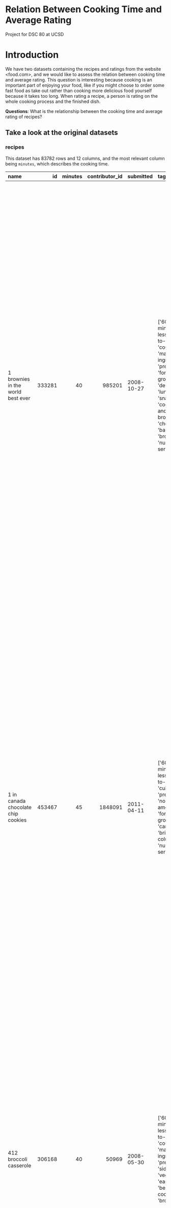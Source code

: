 # Relation Between Cooking Time and Average Rating
Project for DSC 80 at UCSD

# Introduction

We have two datasets containing the recipes and ratings from the website <food.com>, and we would like to assess the relation between cooking time and average rating. This question is interesting because cooking is an important part of enjoying your food, like if you might choose to order some fast food as take out rather than cooking more delicious food yourself because it takes too long. When rating a recipe, a person is rating on the whole cooking process and the finished dish. 

**Questions**: What is the relationship between the cooking time and average rating of recipes?


## Take a look at the original datasets

### recipes

This dataset has 83782 rows and 12 columns, and the most relevant column being `minutes`, which describes the cooking time.


| name                                 |     id |   minutes |   contributor_id | submitted   | tags                                                                                                                                                                                                                                                                                               | nutrition                                     |   n_steps | steps                                                                                                                                                                                                                                                                                                                                                                                                                                                                                                                                                                                                                                                                                                                                                                                                                                                                                                                                                                                                                                                                                                                                                                                                                                                                                                                                                                               | description                                                                                                                                                                                                                                                                                                                                                                       | ingredients                                                                                                                                                                                                                             |   n_ingredients |
|:-------------------------------------|-------:|----------:|-----------------:|:------------|:---------------------------------------------------------------------------------------------------------------------------------------------------------------------------------------------------------------------------------------------------------------------------------------------------|:----------------------------------------------|----------:|:------------------------------------------------------------------------------------------------------------------------------------------------------------------------------------------------------------------------------------------------------------------------------------------------------------------------------------------------------------------------------------------------------------------------------------------------------------------------------------------------------------------------------------------------------------------------------------------------------------------------------------------------------------------------------------------------------------------------------------------------------------------------------------------------------------------------------------------------------------------------------------------------------------------------------------------------------------------------------------------------------------------------------------------------------------------------------------------------------------------------------------------------------------------------------------------------------------------------------------------------------------------------------------------------------------------------------------------------------------------------------------|:----------------------------------------------------------------------------------------------------------------------------------------------------------------------------------------------------------------------------------------------------------------------------------------------------------------------------------------------------------------------------------|:----------------------------------------------------------------------------------------------------------------------------------------------------------------------------------------------------------------------------------------|----------------:|
| 1 brownies in the world    best ever | 333281 |        40 |           985201 | 2008-10-27  | ['60-minutes-or-less', 'time-to-make', 'course', 'main-ingredient', 'preparation', 'for-large-groups', 'desserts', 'lunch', 'snacks', 'cookies-and-brownies', 'chocolate', 'bar-cookies', 'brownies', 'number-of-servings']                                                                        | [138.4, 10.0, 50.0, 3.0, 3.0, 19.0, 6.0]      |        10 | ['heat the oven to 350f and arrange the rack in the middle', 'line an 8-by-8-inch glass baking dish with aluminum foil', 'combine chocolate and butter in a medium saucepan and cook over medium-low heat , stirring frequently , until evenly melted', 'remove from heat and let cool to room temperature', 'combine eggs , sugar , cocoa powder , vanilla extract , espresso , and salt in a large bowl and briefly stir until just evenly incorporated', 'add cooled chocolate and mix until uniform in color', 'add flour and stir until just incorporated', 'transfer batter to the prepared baking dish', 'bake until a tester inserted in the center of the brownies comes out clean , about 25 to 30 minutes', 'remove from the oven and cool completely before cutting']                                                                                                                                                                                                                                                                                                                                                                                                                                                                                                                                                                                                   | these are the most; chocolatey, moist, rich, dense, fudgy, delicious brownies that you'll ever make.....sereiously! there's no doubt that these will be your fav brownies ever for you can add things to them or make them plain.....either way they're pure heaven!                                                                                                              | ['bittersweet chocolate', 'unsalted butter', 'eggs', 'granulated sugar', 'unsweetened cocoa powder', 'vanilla extract', 'brewed espresso', 'kosher salt', 'all-purpose flour']                                                          |               9 |
| 1 in canada chocolate chip cookies   | 453467 |        45 |          1848091 | 2011-04-11  | ['60-minutes-or-less', 'time-to-make', 'cuisine', 'preparation', 'north-american', 'for-large-groups', 'canadian', 'british-columbian', 'number-of-servings']                                                                                                                                      | [595.1, 46.0, 211.0, 22.0, 13.0, 51.0, 26.0]  |        12 | ['pre-heat oven the 350 degrees f', 'in a mixing bowl , sift together the flours and baking powder', 'set aside', 'in another mixing bowl , blend together the sugars , margarine , and salt until light and fluffy', 'add the eggs , water , and vanilla to the margarine / sugar mixture and mix together until well combined', 'add in the flour mixture to the wet ingredients and blend until combined', 'scrape down the sides of the bowl and add the chocolate chips', 'mix until combined', 'scrape down the sides to the bowl again', 'using an ice cream scoop , scoop evenly rounded balls of dough and place of cookie sheet about 1 - 2 inches apart to allow for spreading during baking', 'bake for 10 - 15 minutes or until golden brown on the outside and soft & chewy in the center', 'serve hot and enjoy !']                                                                                                                                                                                                                                                                                                                                                                                                                                                                                                                                                  | this is the recipe that we use at my school cafeteria for chocolate chip cookies. they must be the best chocolate chip cookies i have ever had! if you don't have margarine or don't like it, then just use butter (softened) instead.                                                                                                                                            | ['white sugar', 'brown sugar', 'salt', 'margarine', 'eggs', 'vanilla', 'water', 'all-purpose flour', 'whole wheat flour', 'baking soda', 'chocolate chips']                                                                             |              11 |
| 412 broccoli casserole               | 306168 |        40 |            50969 | 2008-05-30  | ['60-minutes-or-less', 'time-to-make', 'course', 'main-ingredient', 'preparation', 'side-dishes', 'vegetables', 'easy', 'beginner-cook', 'broccoli']                                                                                                                                               | [194.8, 20.0, 6.0, 32.0, 22.0, 36.0, 3.0]     |         6 | ['preheat oven to 350 degrees', 'spray a 2 quart baking dish with cooking spray , set aside', 'in a large bowl mix together broccoli , soup , one cup of cheese , garlic powder , pepper , salt , milk , 1 cup of french onions , and soy sauce', 'pour into baking dish , sprinkle remaining cheese over top', 'bake for 25 minutes or until cheese is lightly browned', 'sprinkle with rest of french fried onions and bake until onions are browned and cheese is bubbly , about 10 more minutes']                                                                                                                                                                                                                                                                                                                                                                                                                                                                                                                                                                                                                                                                                                                                                                                                                                                                               | since there are already 411 recipes for broccoli casserole posted to "zaar" ,i decided to call this one  #412 broccoli casserole.i don't think there are any like this one in the database. i based this one on the famous "green bean casserole" from campbell's soup. but i think mine is better since i don't like cream of mushroom soup.submitted to "zaar" on may 28th,2008 | ['frozen broccoli cuts', 'cream of chicken soup', 'sharp cheddar cheese', 'garlic powder', 'ground black pepper', 'salt', 'milk', 'soy sauce', 'french-fried onions']                                                                   |               9 |
| millionaire pound cake               | 286009 |       120 |           461724 | 2008-02-12  | ['time-to-make', 'course', 'cuisine', 'preparation', 'occasion', 'north-american', 'desserts', 'american', 'southern-united-states', 'dinner-party', 'holiday-event', 'cakes', 'dietary', 'christmas', 'thanksgiving', 'low-sodium', 'low-in-something', 'taste-mood', 'sweet', '4-hours-or-less'] | [878.3, 63.0, 326.0, 13.0, 20.0, 123.0, 39.0] |         7 | ['freheat the oven to 300 degrees', 'grease a 10-inch tube pan with butter , dust the bottom and sides with flour , and set aside', 'in a large mixing bowl , cream the butter and sugar with an electric mixer and add the eggs one at a time , beating after each addition', 'alternately add the flour and milk , stirring till the batter is smooth', 'add the two extracts and stir till well blended', 'scrape the batter into the prepared pan and bake till a cake tester or knife blade inserted in the center comes out clean , about 1 1 / 2 hours', 'cool the cake in the pan on a rack for 5 minutes , then turn it out on the rack to cool completely']                                                                                                                                                                                                                                                                                                                                                                                                                                                                                                                                                                                                                                                                                                               | why a millionaire pound cake?  because it's super rich!  this scrumptious cake is the pride of an elderly belle from jackson, mississippi.  the recipe comes from "the glory of southern cooking" by james villas.                                                                                                                                                                | ['butter', 'sugar', 'eggs', 'all-purpose flour', 'whole milk', 'pure vanilla extract', 'almond extract']                                                                                                                                |               7 |
| 2000 meatloaf                        | 475785 |        90 |          2202916 | 2012-03-06  | ['time-to-make', 'course', 'main-ingredient', 'preparation', 'main-dish', 'potatoes', 'vegetables', '4-hours-or-less', 'meatloaf', 'simply-potatoes2']                                                                                                                                             | [267.0, 30.0, 12.0, 12.0, 29.0, 48.0, 2.0]    |        17 | ['pan fry bacon , and set aside on a paper towel to absorb excess grease', 'mince yellow onion , red bell pepper , and add to your mixing bowl', 'chop garlic and set aside', 'put 1tbsp olive oil into a saut pan , along with chopped garlic , teaspoons white pepper and a pinch of kosher salt', 'bring to a medium heat to sweat your garlic', 'preheat oven to 350f', 'coarsely chop your baby spinach add to your heated pan , stir frequently for approximately 5 min to wilt', 'add your spinach to the mixing bowl', 'chop your now cooled bacon , and add it to the mixing bowl', 'add your meatloaf mix to the bowl , with one egg and mix till thoroughly combined', 'add your goat cheese , one egg , 1 / 8 tsp white pepper and 1 / 8 tsp of kosher salt and mix till thoroughly combined', 'transfer to a 9x5 meatloaf pan , and cook for 60 min or until the internal temperature is at least 160f', 'let stand for 5min', 'melt 1tbsp unsalted butter into a frying pan , and cook up to three eggs at a time', 'crack each egg into a separate dish , in order to prevent egg shells from reaching the pan , then add salt and pepper to taste', 'wait until the egg whites are firm looking , but slightly runny on top before flipping your eggs', 'after flipping , wait 10~20 seconds before removing each egg and placing it over your slices of meatloaf'] | ready, set, cook! special edition contest entry: a mediterranean flavor inspired meatloaf dish. featuring: simply potatoes - shredded hash browns, egg, bacon, spinach, red bell pepper, and goat cheese.                                                                                                                                                                         | ['meatloaf mixture', 'unsmoked bacon', 'goat cheese', 'unsalted butter', 'eggs', 'baby spinach', 'yellow onion', 'red bell pepper', 'simply potatoes shredded hash browns', 'fresh garlic', 'kosher salt', 'white pepper', 'olive oil'] |              13 |


### ratings

A second dataset contains individual ratings, there are 731927 rows and 5, the most relevant column being `review`, which is the rating given to a recipe (up to 5 stars).

|    user_id |   recipe_id | date       |   rating | review                                                                                                                                                                                                                                                                                                                                                                                                                                                                                                                                                                                                                        |
|-----------:|------------:|:-----------|---------:|:------------------------------------------------------------------------------------------------------------------------------------------------------------------------------------------------------------------------------------------------------------------------------------------------------------------------------------------------------------------------------------------------------------------------------------------------------------------------------------------------------------------------------------------------------------------------------------------------------------------------------|
|    1293707 |       40893 | 2011-12-21 |        5 | So simple, so delicious! Great for chilly fall evening. Should have doubled it ;)<br/><br/>Second time around, forgot the remaining cumin. We usually love cumin, but didn't notice the missing 1/2 teaspoon!                                                                                                                                                                                                                                                                                                                                                                                                                 |
|     126440 |       85009 | 2010-02-27 |        5 | I made the Mexican topping and took it to bunko.  Everyone loved it.                                                                                                                                                                                                                                                                                                                                                                                                                                                                                                                                                          |
|      57222 |       85009 | 2011-10-01 |        5 | Made the cheddar bacon topping, adding a sprinkling of black pepper. Yum!                                                                                                                                                                                                                                                                                                                                                                                                                                                                                                                                                     |
|     124416 |      120345 | 2011-08-06 |        0 | Just an observation, so I will not rate.  I followed this procedure with strawberries instead of raspberries.  Perhaps this is the reason it did not work well.  Sorry to report that the strawberries I did in August were moldy in October.  They were stored in my downstairs fridge, which is very cold and infrequently opened.  Delicious and fresh-tasting prior to that, though.  So, keep a sharp eye on them.  Personally I would not keep them longer than a month.  This recipe also appears as #120345 posted in July 2009, which is when I tried it.  I also own the Edna Lewis cookbook in which this appears. |
| 2000192946 |      120345 | 2015-05-10 |        2 | This recipe was OVERLY too sweet.  I would start out with 1/3 or 1/4 cup of sugar and jsut add on from there.  Just 2 cups was way too much and I had to go back to the grocery store to buy more raspberries because it made so much mix.  Overall, I would but the long narrow box or raspberries.  Its a perfect fit for the recipe plus a little extra.  I was not impressed with this recipe.  It was exceptionally over-sweet.  If you make this simple recipe, MAKE SURE TO ADD LESS SUGAR!                                                                                                                            |


## Cleaning the datasets

First, we merge the two datasets together by their `recipe_id` and call it `data`.

If we look at this specific row:

```data[data['rating']==0].loc[11, 'review']```

We see that it gives a positive review: "We tried it last weekend and it the entire family loved it!  Spicy but not too spicy.  It is the best chili I&#039;ve ever tried.  Great Crock Pot recipe and the house smelled great while cooking!  Awesome!  In the process of cooking our second batch to take to a Halloween party tonight."

Thus from the example above, we can see that some people wrote positive reviews but gave a rating of 0. We can infer that the reviewer probably did not mean to rate the recipe a zero, and it is only shown as a zero perhaps because they forgot to give a number rating, so 0 should be replaced with `np.nan` and we can assess its missingness later.

After filling in all the 0 ratings with null values, we find the average rating per recipe as Series and add it to the dataset, and drop the duplicated `recipe_id` column and rename `id` and `avg_rating` columns. Below are the resulting columns and their datatypes. 

| column name    | datatype|
|:---------------|:--------|
| name           | object  |
| minutes        | int64   |
| contributor_id | int64   |
| submitted      | object  |
| tags           | object  |
| nutrition      | object  |
| n_steps        | int64   |
| steps          | object  |
| description    | object  |
| ingredients    | object  |
| n_ingredients  | int64   |
| user_id        | int64   |
| date           | object  |
| rating         | float64 |
| review         | object  |
| avg_rating     | float64 |

Certain columns such as `tags`, `nutrition`, `steps`, and `ingredients` look like lists but are actually string objects, so we'd like to turn them into lists. For the `nutrition` column in particular, all the lists have the same length and contains value in this order: `[calories (#), total fat (PDV), sugar (PDV), sodium (PDV), protein (PDV), saturated fat (PDV), and carbohydrates (PDV)]`. We would split them into individual numerical columns. The first five rows of the resulting cleaned dataset is as follows. 

| name                                 |   recipe_id |   minutes |   contributor_id | submitted   | tags                                                                                                                                                                                                                        |   calories (#) |   total fat (PDV) |   sugar (PDV) |   sodium (PDV) |   protein (PDV) |   saturated fat (PDV) |   carbohydrates (PDV) |   n_steps | steps                                                                                                                                                                                                                                                                                                                                                                                                                                                                                                                                                                                                                                                                                                                                                                                                                                            | description                                                                                                                                                                                                                                                                                                                                                                       |   user_id | date       |   rating | review                                                                                                                                                                                                                                                                                                                                           |   avg_rating |
|:-------------------------------------|------------:|----------:|-----------------:|:------------|:----------------------------------------------------------------------------------------------------------------------------------------------------------------------------------------------------------------------------|---------------:|------------------:|--------------:|---------------:|----------------:|----------------------:|----------------------:|----------:|:-------------------------------------------------------------------------------------------------------------------------------------------------------------------------------------------------------------------------------------------------------------------------------------------------------------------------------------------------------------------------------------------------------------------------------------------------------------------------------------------------------------------------------------------------------------------------------------------------------------------------------------------------------------------------------------------------------------------------------------------------------------------------------------------------------------------------------------------------|:----------------------------------------------------------------------------------------------------------------------------------------------------------------------------------------------------------------------------------------------------------------------------------------------------------------------------------------------------------------------------------|----------:|:-----------|---------:|:-------------------------------------------------------------------------------------------------------------------------------------------------------------------------------------------------------------------------------------------------------------------------------------------------------------------------------------------------|-------------:|
| 1 brownies in the world    best ever |      333281 |        40 |           985201 | 2008-10-27  | ['60-minutes-or-less', 'time-to-make', 'course', 'main-ingredient', 'preparation', 'for-large-groups', 'desserts', 'lunch', 'snacks', 'cookies-and-brownies', 'chocolate', 'bar-cookies', 'brownies', 'number-of-servings'] |          138.4 |                10 |            50 |              3 |               3 |                    19 |                     6 |        10 | ['heat the oven to 350f and arrange the rack in the middle', 'line an 8-by-8-inch glass baking dish with aluminum foil', 'combine chocolate and butter in a medium saucepan and cook over medium-low heat ', 'stirring frequently ', 'until evenly melted', 'remove from heat and let cool to room temperature', 'combine eggs ', 'sugar ', 'cocoa powder ', 'vanilla extract ', 'espresso ', 'and salt in a large bowl and briefly stir until just evenly incorporated', 'add cooled chocolate and mix until uniform in color', 'add flour and stir until just incorporated', 'transfer batter to the prepared baking dish', 'bake until a tester inserted in the center of the brownies comes out clean ', 'about 25 to 30 minutes', 'remove from the oven and cool completely before cutting']                                                | these are the most; chocolatey, moist, rich, dense, fudgy, delicious brownies that you'll ever make.....sereiously! there's no doubt that these will be your fav brownies ever for you can add things to them or make them plain.....either way they're pure heaven!                                                                                                              |    386585 | 2008-11-19 |        4 | These were pretty good, but took forever to bake.  I would send it ended up being almost an hour!  Even then, the brownies stuck to the foil, and were on the overly moist side and not easy to cut.  They did taste quite rich, though!  Made for My 3 Chefs.                                                                                   |            4 |
| 1 in canada chocolate chip cookies   |      453467 |        45 |          1848091 | 2011-04-11  | ['60-minutes-or-less', 'time-to-make', 'cuisine', 'preparation', 'north-american', 'for-large-groups', 'canadian', 'british-columbian', 'number-of-servings']                                                               |          595.1 |                46 |           211 |             22 |              13 |                    51 |                    26 |        12 | ['pre-heat oven the 350 degrees f', 'in a mixing bowl ', 'sift together the flours and baking powder', 'set aside', 'in another mixing bowl ', 'blend together the sugars ', 'margarine ', 'and salt until light and fluffy', 'add the eggs ', 'water ', 'and vanilla to the margarine / sugar mixture and mix together until well combined', 'add in the flour mixture to the wet ingredients and blend until combined', 'scrape down the sides of the bowl and add the chocolate chips', 'mix until combined', 'scrape down the sides to the bowl again', 'using an ice cream scoop ', 'scoop evenly rounded balls of dough and place of cookie sheet about 1 - 2 inches apart to allow for spreading during baking', 'bake for 10 - 15 minutes or until golden brown on the outside and soft & chewy in the center', 'serve hot and enjoy !'] | this is the recipe that we use at my school cafeteria for chocolate chip cookies. they must be the best chocolate chip cookies i have ever had! if you don't have margarine or don't like it, then just use butter (softened) instead.                                                                                                                                            |    424680 | 2012-01-26 |        5 | Originally I was gonna cut the recipe in half (just the 2 of us here), but then we had a park-wide yard sale, & I made the whole batch & used them as enticements for potential buyers ~ what the hey, a free cookie as delicious as these are, definitely works its magic! Will be making these again, for sure! Thanks for posting the recipe! |            5 |
| 412 broccoli casserole               |      306168 |        40 |            50969 | 2008-05-30  | ['60-minutes-or-less', 'time-to-make', 'course', 'main-ingredient', 'preparation', 'side-dishes', 'vegetables', 'easy', 'beginner-cook', 'broccoli']                                                                        |          194.8 |                20 |             6 |             32 |              22 |                    36 |                     3 |         6 | ['preheat oven to 350 degrees', 'spray a 2 quart baking dish with cooking spray ', 'set aside', 'in a large bowl mix together broccoli ', 'soup ', 'one cup of cheese ', 'garlic powder ', 'pepper ', 'salt ', 'milk ', '1 cup of french onions ', 'and soy sauce', 'pour into baking dish ', 'sprinkle remaining cheese over top', 'bake for 25 minutes or until cheese is lightly browned', 'sprinkle with rest of french fried onions and bake until onions are browned and cheese is bubbly ', 'about 10 more minutes']                                                                                                                                                                                                                                                                                                                      | since there are already 411 recipes for broccoli casserole posted to "zaar" ,i decided to call this one  #412 broccoli casserole.i don't think there are any like this one in the database. i based this one on the famous "green bean casserole" from campbell's soup. but i think mine is better since i don't like cream of mushroom soup.submitted to "zaar" on may 28th,2008 |     29782 | 2008-12-31 |        5 | This was one of the best broccoli casseroles that I have ever made.  I made my own chicken soup for this recipe. I was a bit worried about the tsp of soy sauce but it gave the casserole the best flavor. YUM!                                                                                                                                  |            5 |
|                                      |             |           |                  |             |                                                                                                                                                                                                                             |                |                   |               |                |                 |                       |                       |           |                                                                                                                                                                                                                                                                                                                                                                                                                                                                                                                                                                                                                                                                                                                                                                                                                                                  |                                                                                                                                                                                                                                                                                                                                                                                   |           |            |          | The photos you took (shapeweaver) inspired me to make this recipe and it actually does look just like them when it comes out of the oven.                                                                                                                                                                                                        |              |
|                                      |             |           |                  |             |                                                                                                                                                                                                                             |                |                   |               |                |                 |                       |                       |           |                                                                                                                                                                                                                                                                                                                                                                                                                                                                                                                                                                                                                                                                                                                                                                                                                                                  |                                                                                                                                                                                                                                                                                                                                                                                   |           |            |          | Thanks so much for sharing your recipe shapeweaver. It was wonderful!  Going into my family's favorite Zaar cookbook :)                                                                                                                                                                                                                          |              |
| 412 broccoli casserole               |      306168 |        40 |            50969 | 2008-05-30  | ['60-minutes-or-less', 'time-to-make', 'course', 'main-ingredient', 'preparation', 'side-dishes', 'vegetables', 'easy', 'beginner-cook', 'broccoli']                                                                        |          194.8 |                20 |             6 |             32 |              22 |                    36 |                     3 |         6 | ['preheat oven to 350 degrees', 'spray a 2 quart baking dish with cooking spray ', 'set aside', 'in a large bowl mix together broccoli ', 'soup ', 'one cup of cheese ', 'garlic powder ', 'pepper ', 'salt ', 'milk ', '1 cup of french onions ', 'and soy sauce', 'pour into baking dish ', 'sprinkle remaining cheese over top', 'bake for 25 minutes or until cheese is lightly browned', 'sprinkle with rest of french fried onions and bake until onions are browned and cheese is bubbly ', 'about 10 more minutes']                                                                                                                                                                                                                                                                                                                      | since there are already 411 recipes for broccoli casserole posted to "zaar" ,i decided to call this one  #412 broccoli casserole.i don't think there are any like this one in the database. i based this one on the famous "green bean casserole" from campbell's soup. but i think mine is better since i don't like cream of mushroom soup.submitted to "zaar" on may 28th,2008 |   1196280 | 2009-04-13 |        5 | I made this for my son's first birthday party this weekend. Our guests INHALED it! Everyone kept saying how delicious it was. I was I could have gotten to try it.                                                                                                                                                                               |            5 |
| 412 broccoli casserole               |      306168 |        40 |            50969 | 2008-05-30  | ['60-minutes-or-less', 'time-to-make', 'course', 'main-ingredient', 'preparation', 'side-dishes', 'vegetables', 'easy', 'beginner-cook', 'broccoli']                                                                        |          194.8 |                20 |             6 |             32 |              22 |                    36 |                     3 |         6 | ['preheat oven to 350 degrees', 'spray a 2 quart baking dish with cooking spray ', 'set aside', 'in a large bowl mix together broccoli ', 'soup ', 'one cup of cheese ', 'garlic powder ', 'pepper ', 'salt ', 'milk ', '1 cup of french onions ', 'and soy sauce', 'pour into baking dish ', 'sprinkle remaining cheese over top', 'bake for 25 minutes or until cheese is lightly browned', 'sprinkle with rest of french fried onions and bake until onions are browned and cheese is bubbly ', 'about 10 more minutes']                                                                                                                                                                                                                                                                                                                      | since there are already 411 recipes for broccoli casserole posted to "zaar" ,i decided to call this one  #412 broccoli casserole.i don't think there are any like this one in the database. i based this one on the famous "green bean casserole" from campbell's soup. but i think mine is better since i don't like cream of mushroom soup.submitted to "zaar" on may 28th,2008 |    768828 | 2013-08-02 |        5 | Loved this.  Be sure to completely thaw the broccoli.  I didn&#039;t and it didn&#039;t get done in time specified.  Just cooked it a little longer though and it was perfect.  Thanks Chef.                                                                                                                                                     |            5 |

And we convert the columns to the correct, desired datatypes. 

| column name         | datatype|
|:--------------------|:--------|
| name                | object  |
| recipe_id           | int64   |
| minutes             | int64   |
| contributor_id      | int64   |
| submitted           | object  |
| tags                | object  |
| calories (#)        | float64 |
| total fat (PDV)     | float64 |
| sugar (PDV)         | float64 |
| sodium (PDV)        | float64 |
| protein (PDV)       | float64 |
| saturated fat (PDV) | float64 |
| carbohydrates (PDV) | float64 |
| n_steps             | int64   |
| steps               | object  |
| description         | object  |
| user_id             | int64   |
| date                | object  |
| rating              | float64 |
| review              | object  |
| avg_rating          | float64 |


## Univariate Analysis

Looking at the summary of the numerical columns of `data`.

|       |   recipe_id |         minutes |   contributor_id |   calories (#) |   total fat (PDV) |   sugar (PDV) |   sodium (PDV) |   protein (PDV) |   saturated fat (PDV) |   carbohydrates (PDV) |      n_steps |          user_id |        rating |    avg_rating |
|:------|------------:|----------------:|-----------------:|---------------:|------------------:|--------------:|---------------:|----------------:|----------------------:|----------------------:|-------------:|-----------------:|--------------:|--------------:|
| count |    234428   | 234428          | 234428           |     234428     |       234428      |   234428      |    234428      |     234428      |           234428      |           234428      | 234428       | 234428           | 219393        | 231652        |
| mean  |    373164   |    106.79       |      1.23926e+07 |        419.527 |           31.9198 |       63.8405 |        29.2617 |         33.1743 |               39.4983 |               13.2516 |     10.0179  |      2.21549e+08 |      4.67987  |      4.67653  |
| std   |     67801.1 |   3285.98       |      1.48492e+08 |        583.224 |           55.3921 |      210.466  |       129.556  |         47.778  |               76.0076 |               25.7498 |      6.44227 |      6.19394e+08 |      0.710471 |      0.497757 |
| min   |    275022   |      0          |   1533           |          0     |            0      |        0      |         0      |          0      |                0      |                0      |      1       |   1535           |      1        |      1        |
| 25%   |    314272   |     20          | 216625           |        170.7   |            8      |        8      |         5      |          6      |                7      |                3      |      6       | 226372           |      5        |      4.5      |
| 50%   |    363144   |     35          | 447199           |        301.1   |           20      |       22      |        15      |         18      |               22      |                8      |      9       | 496538           |      5        |      4.86275  |
| 75%   |    424518   |     60          | 777453           |        491.1   |           39      |       58      |        33      |         50      |               49      |               15      |     13       |      1.29921e+06 |      5        |      5        |
| max   |    537716   |      1.0512e+06 |      2.00229e+09 |      45609     |         3464      |    30260      |     29338      |       4356      |             6875      |             3007      |    100       |      2.00237e+09 |      5        |      5        |


Since this is a merged dataset and some recipes have multiple reviews, we group the dataframe by `recipe_id` so each piece of information doesn't get counted multiple times. Below is the summary of the grouped dataframe, and we can see how the values are different, for example the mean of `minutes`.

|       |   recipe_id |        minutes |   contributor_id |   calories (#) |   total fat (PDV) |   sugar (PDV) |   sodium (PDV) |   protein (PDV) |   saturated fat (PDV) |   carbohydrates (PDV) |     n_steps |          user_id |       rating |   avg_rating |
|:------|------------:|---------------:|-----------------:|---------------:|------------------:|--------------:|---------------:|----------------:|----------------------:|----------------------:|------------:|-----------------:|-------------:|-------------:|
| count |     83781   | 83781          |  83781           |      83781     |        83781      |    83781      |     83781      |      83781      |            83781      |            83781      | 83781       |  83781           | 81173        | 81173        |
| mean  |    381431   |   115.032      |      1.5041e+07  |        429.922 |           32.6247 |       68.6651 |        28.9414 |         33.1326 |               40.2433 |               13.7868 |    10.1055  |      1.48078e+08 |     4.62536  |     4.62536  |
| std   |     68715.5 |  3990.9        |      1.65503e+08 |        636.63  |           60.1488 |      247.24   |       144.976  |         51.0328 |               80.9127 |               28.7629 |     6.39013 |      4.36213e+08 |     0.640763 |     0.640763 |
| min   |    275022   |     0          |   1533           |          0     |            0      |        0      |         0      |          0      |                0      |                0      |     1       |   1535           |     1        |     1        |
| 25%   |    321550   |    20          | 225426           |        171.3   |            8      |        9      |         5      |          6      |                6      |                4      |     6       | 297939           |     4.5      |     4.5      |
| 50%   |    374473   |    35          | 461283           |        305.4   |           20      |       23      |        14      |         18      |               21      |                9      |     9       | 536497           |     5        |     5        |
| 75%   |    436201   |    65          | 827437           |        498.7   |           39      |       61      |        32      |         49      |               49      |               16      |    13       |      1.20278e+06 |     5        |     5        |
| max   |    537716   |     1.0512e+06 |      2.00229e+09 |      45609     |         3464      |    30260      |     29338      |       4356      |             6875      |             3007      |   100       |      2.00237e+09 |     5        |     5        |


Using the grouped dataframe, we plot a histogram to see the number of recipes by the cooking time.

<iframe src="assets/cooking_time_outlier_hist.html" width=800 height=600 frameBorder=0></iframe>
